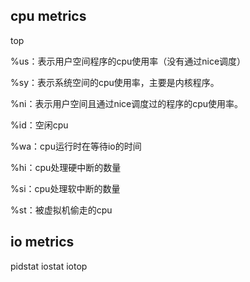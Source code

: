 ## cpu metrics
top

%us：表示用户空间程序的cpu使用率（没有通过nice调度）

%sy：表示系统空间的cpu使用率，主要是内核程序。

%ni：表示用户空间且通过nice调度过的程序的cpu使用率。

%id：空闲cpu

%wa：cpu运行时在等待io的时间

%hi：cpu处理硬中断的数量

%si：cpu处理软中断的数量

%st：被虚拟机偷走的cpu

## io metrics
pidstat
iostat
iotop